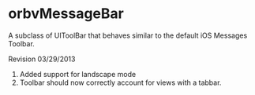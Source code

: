 orbvMessageBar
==============

A subclass of UIToolBar that behaves similar to the default iOS Messages Toolbar.

Revision 03/29/2013
1. Added support for landscape mode
2. Toolbar should now correctly account for views with a tabbar.

